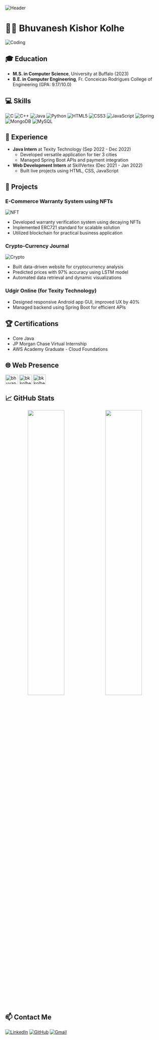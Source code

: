 ![Header](https://capsule-render.vercel.app/api?type=waving&color=gradient&height=100&section=header&text=Hey%20Everyone!%20👋🕹️&fontSize=30&fontAlignY=65&animation=fadeIn)

# 👨‍💻 Bhuvanesh Kishor Kolhe

![Coding](https://github.com/Bhuvanesh291100/Bhuvanesh291100/blob/main/coding.gif)

## 🎓 Education
- **M.S. in Computer Science**, University at Buffalo (2023)
- **B.E. in Computer Engineering**, Fr. Conceicao Rodrigues College of Engineering (GPA: 9.17/10.0)

## 💻 Skills
![C](https://img.shields.io/badge/c-%2300599C.svg?style=for-the-badge&logo=c&logoColor=white)
![C++](https://img.shields.io/badge/c++-%2300599C.svg?style=for-the-badge&logo=c%2B%2B&logoColor=white)
![Java](https://img.shields.io/badge/java-%23ED8B00.svg?style=for-the-badge&logo=java&logoColor=white)
![Python](https://img.shields.io/badge/python-3670A0?style=for-the-badge&logo=python&logoColor=ffdd54)
![HTML5](https://img.shields.io/badge/html5-%23E34F26.svg?style=for-the-badge&logo=html5&logoColor=white)
![CSS3](https://img.shields.io/badge/css3-%231572B6.svg?style=for-the-badge&logo=css3&logoColor=white)
![JavaScript](https://img.shields.io/badge/javascript-%23323330.svg?style=for-the-badge&logo=javascript&logoColor=%23F7DF1E)
![Spring](https://img.shields.io/badge/spring-%236DB33F.svg?style=for-the-badge&logo=spring&logoColor=white)
![MongoDB](https://img.shields.io/badge/MongoDB-%234ea94b.svg?style=for-the-badge&logo=mongodb&logoColor=white)
![MySQL](https://img.shields.io/badge/mysql-%2300f.svg?style=for-the-badge&logo=mysql&logoColor=white)

## 💼 Experience
- **Java Intern** at Texity Technology (Sep 2022 - Dec 2022)
  - Developed versatile application for tier 3 cities
  - Managed Spring Boot APIs and payment integration
- **Web Development Intern** at SkillVertex (Dec 2021 - Jan 2022) 
  - Built live projects using HTML, CSS, JavaScript

## 🚀 Projects
### E-Commerce Warranty System using NFTs
![NFT](https://github.com/Bhuvanesh291100/Bhuvanesh291100/blob/main/nft.gif)
- Developed warranty verification system using decaying NFTs
- Implemented ERC721 standard for scalable solution 
- Utilized blockchain for practical business application

### Crypto-Currency Journal
![Crypto](https://github.com/Bhuvanesh291100/Bhuvanesh291100/blob/main/crypto.gif)
- Built data-driven website for cryptocurrency analysis
- Predicted prices with 97% accuracy using LSTM model
- Automated data retrieval and dynamic visualizations

### Udgir Online (for Texity Technology) 
- Designed responsive Android app GUI, improved UX by 40%
- Managed backend using Spring Boot for efficient APIs

## 🏆 Certifications
- Core Java
- JP Morgan Chase Virtual Internship 
- AWS Academy Graduate - Cloud Foundations

## 🌐 Web Presence
<p align="left">
<a href="https://www.linkedin.com/in/bhuvanesh-kolhe/" target="blank"><img align="center" src="https://raw.githubusercontent.com/rahuldkjain/github-profile-readme-generator/master/src/images/icons/Social/linked-in-alt.svg" alt="bhuvanesh-kolhe" height="30" width="40" /></a>
<a href="https://www.hackerrank.com/bkkolhe29" target="blank"><img align="center" src="[https://raw.githubusercontent.com/rahuldkjain/github-profile-readme-generator/master/src/images/icons/Social/hackerrank.svg](https://www.hackerrank.com/profile/kolhe_bhuvanesh)" alt="bkkolhe29" height="30" width="40" /></a>
<a href="https://leetcode.com/bkkolhe29/" target="blank"><img align="center" src=["https://raw.githubusercontent.com/rahuldkjain/github-profile-readme-generator/master/src/images/icons/Social/leet-code.svg" alt="bkkolhe29](https://leetcode.com/BhuvanKolhe/)" height="30" width="40" /></a>
</p>

## 📈 GitHub Stats
<p align="center">
	<img width="48%" src="https://github-readme-stats.vercel.app/api?username=Bhuvanesh291100&show_icons=true&theme=radical" />
	<img width="48%" src="https://github-readme-streak-stats.herokuapp.com/?user=Bhuvanesh291100&theme=radical" />
</p>

## 📫 Contact Me
[![LinkedIn](https://img.shields.io/badge/LinkedIn-0077B5?style=for-the-badge&logo=linkedin&logoColor=white)](https://www.linkedin.com/in/bhuvanesh-kolhe/)
[![GitHub](https://img.shields.io/badge/GitHub-100000?style=for-the-badge&logo=github&logoColor=white)](https://github.com/Bhuvanesh291100)
[![Gmail](https://img.shields.io/badge/Gmail-D14836?style=for-the-badge&logo=gmail&logoColor=white)](mailto:bkkolhe29@gmail.com)

